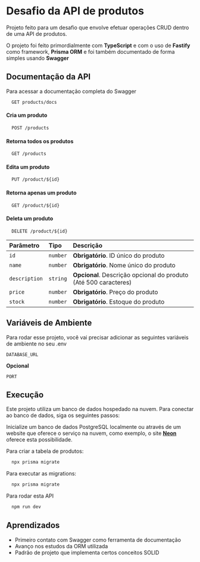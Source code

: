 
# Desafio da API de produtos

Projeto feito para um desafio que envolve efetuar operações CRUD dentro de uma API de produtos.

O projeto foi feito primordialmente com **TypeScript** e com o uso de **Fastify** como framework, **Prisma ORM** e foi também documentado de forma simples usando **Swagger**



## Documentação da API

Para acessar a documentação completa do Swagger
```http
  GET products/docs
```
#### Cria um produto

```http
  POST /products
```

#### Retorna todos os produtos

```http
  GET /products
```

#### Edita um produto

```http
  PUT /product/${id}
```

#### Retorna apenas um produto

```http
  GET /product/${id}
```

#### Deleta um produto

```http
  DELETE /product/${id}
```


| Parâmetro   | Tipo       | Descrição                                   |
| :---------- | :--------- | :------------------------------------------ |
| `id`      | `number` | **Obrigatório**. ID único do produto|
| `name`      | `number` | **Obrigatório**. Nome único do produto |
| `description`      | `string` | **Opcional**. Descrição opcional do produto (Até 500 caracteres) |
| `price`      | `number` | **Obrigatório**. Preço do produto
| `stock`      | `number` | **Obrigatório**. Estoque do produto |




## Variáveis de Ambiente

Para rodar esse projeto, você vai precisar adicionar as seguintes variáveis de ambiente no seu .env

`DATABASE_URL`

**Opcional**

`PORT`

## Execução
Este projeto utiliza um banco de dados hospedado na nuvem. Para conectar ao banco de dados, siga os seguintes passos:

Inicialize um banco de dados PostgreSQL localmente ou através de um website que oferece o serviço na nuvem, como exemplo, o site **[Neon](https://console.neon.tech/)** oferece esta possibilidade.


Para criar a tabela de produtos:

```bash
  npx prisma migrate
```

Para executar as migrations:

```bash
  npx prisma migrate
```

Para rodar esta API

```bash
  npm run dev
```



## Aprendizados

 - Primeiro contato com Swagger como ferramenta de documentação
 - Avanço nos estudos da ORM utilizada
 - Padrão de projeto que implementa certos conceitos SOLID

